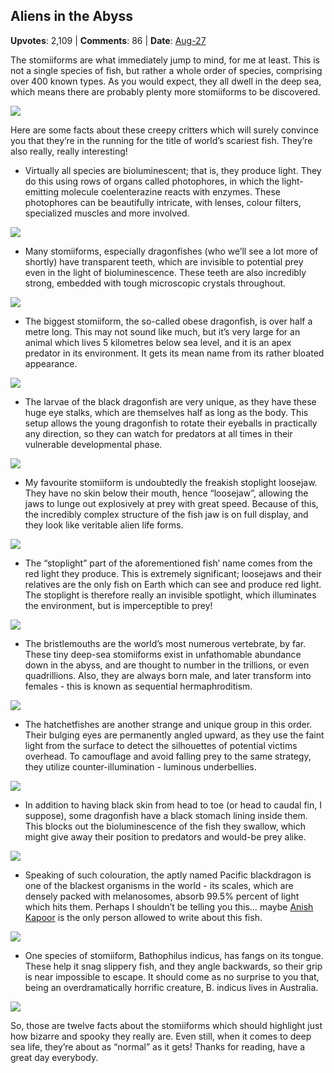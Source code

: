 ## Aliens in the Abyss
    
**Upvotes**: 2,109 | **Comments**: 86 | **Date**: [Aug-27](https://www.quora.com/What-is-the-scariest-fish-in-the-world/answer/Gary-Meaney)

The stomiiforms are what immediately jump to mind, for me at least. This is not a single species of fish, but rather a whole order of species, comprising over 400 known types. As you would expect, they all dwell in the deep sea, which means there are probably plenty more stomiiforms to be discovered.

![](https://qph.fs.quoracdn.net/main-qimg-51a009613aa191b54a8389b847a7cb7c-lq)

Here are some facts about these creepy critters which will surely convince you that they’re in the running for the title of world’s scariest fish. They’re also really, really interesting!

*   Virtually all species are bioluminescent; that is, they produce light. They do this using rows of organs called photophores, in which the light-emitting molecule coelenterazine reacts with enzymes. These photophores can be beautifully intricate, with lenses, colour filters, specialized muscles and more involved.

![](https://qph.fs.quoracdn.net/main-qimg-159c2bfe102c1b727d2fb1f32b7d7653-lq)

*   Many stomiiforms, especially dragonfishes (who we’ll see a lot more of shortly) have transparent teeth, which are invisible to potential prey even in the light of bioluminescence. These teeth are also incredibly strong, embedded with tough microscopic crystals throughout.

![](https://qph.fs.quoracdn.net/main-qimg-7b6f5dbfd33e69ad04fdbab822a0c353-lq)

*   The biggest stomiiform, the so-called obese dragonfish, is over half a metre long. This may not sound like much, but it’s very large for an animal which lives 5 kilometres below sea level, and it is an apex predator in its environment. It gets its mean name from its rather bloated appearance.

![](https://qph.fs.quoracdn.net/main-qimg-776207237d33eafd9a2957b077857997-pjlq)

*   The larvae of the black dragonfish are very unique, as they have these huge eye stalks, which are themselves half as long as the body. This setup allows the young dragonfish to rotate their eyeballs in practically any direction, so they can watch for predators at all times in their vulnerable developmental phase.

![](https://qph.fs.quoracdn.net/main-qimg-c867721001340b59bfe8eb02bb62a3b2-pjlq)

*   My favourite stomiiform is undoubtedly the freakish stoplight loosejaw. They have no skin below their mouth, hence “loosejaw”, allowing the jaws to lunge out explosively at prey with great speed. Because of this, the incredibly complex structure of the fish jaw is on full display, and they look like veritable alien life forms.

![](https://qph.fs.quoracdn.net/main-qimg-dec7166cdee0fe144437524a7b598fac-lq)

*   The “stoplight” part of the aforementioned fish’ name comes from the red light they produce. This is extremely significant; loosejaws and their relatives are the only fish on Earth which can see and produce red light. The stoplight is therefore really an invisible spotlight, which illuminates the environment, but is imperceptible to prey!

![](https://qph.fs.quoracdn.net/main-qimg-4ac0f5ba65cac89a766aae61188929a8-lq)

*   The bristlemouths are the world’s most numerous vertebrate, by far. These tiny deep-sea stomiiforms exist in unfathomable abundance down in the abyss, and are thought to number in the trillions, or even quadrillions. Also, they are always born male, and later transform into females - this is known as sequential hermaphroditism.

![](https://qph.fs.quoracdn.net/main-qimg-b0ca1f42de9045b16b4f457a3e77f701-pjlq)

*   The hatchetfishes are another strange and unique group in this order. Their bulging eyes are permanently angled upward, as they use the faint light from the surface to detect the silhouettes of potential victims overhead. To camouflage and avoid falling prey to the same strategy, they utilize counter-illumination - luminous underbellies.

![](https://qph.fs.quoracdn.net/main-qimg-5bf44d24108f1378ac7cd5953ac604e9-pjlq)

*   In addition to having black skin from head to toe (or head to caudal fin, I suppose), some dragonfish have a black stomach lining inside them. This blocks out the bioluminescence of the fish they swallow, which might give away their position to predators and would-be prey alike.

![](https://qph.fs.quoracdn.net/main-qimg-4edfde0f8a673df32ea16cf6e5c1bb27-lq)

*   Speaking of such colouration, the aptly named Pacific blackdragon is one of the blackest organisms in the world - its scales, which are densely packed with melanosomes, absorb 99.5% percent of light which hits them. Perhaps I shouldn’t be telling you this… maybe [Anish Kapoor](https://www.thecollector.com/vantablack-anish-kapoor-stuart-semple-controversy/ "www.thecollector.com") is the only person allowed to write about this fish.

![](https://qph.fs.quoracdn.net/main-qimg-7a2d56ebd2340745257dd4541c1677d5-lq)

*   One species of stomiiform, Bathophilus indicus, has fangs on its tongue. These help it snag slippery fish, and they angle backwards, so their grip is near impossible to escape. It should come as no surprise to you that, being an overdramatically horrific creature, B. indicus lives in Australia.

![](https://qph.fs.quoracdn.net/main-qimg-0e1d5c9984041b240df8e7ce44b02230-pjlq)

So, those are twelve facts about the stomiiforms which should highlight just how bizarre and spooky they really are. Even still, when it comes to deep sea life, they’re about as “normal” as it gets! Thanks for reading, have a great day everybody.

